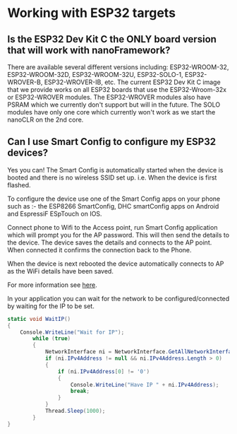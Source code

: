 # Working with ESP32 targets

## Is the ESP32 Dev Kit C the ONLY board version that will work with nanoFramework?

There are available several different versions including: ESP32-WROOM-32, ESP32-WROOM-32D, ESP32-WROOM-32U, ESP32-SOLO-1, ESP32-WROVER-B, ESP32-WROVER-IB, etc.
The current ESP32 Dev Kit C image that we provide works on all ESP32 boards that use the ESP32-Wroom-32x or ESP32-WROVER modules. The ESP32-WROVER modules also have PSRAM which we currently don't support but will in the future.  The SOLO modules have only one core which currently won't work as we start the nanoCLR on the 2nd core.

## Can I use Smart Config to configure my ESP32 devices?

Yes you can! The Smart Config is automatically started when the device is booted and there is no wireless SSID set up. i.e. When the device is first flashed.

To configure the device use one of the Smart Config apps on your phone such as :- the ESP8266 SmartConfig, DHC smartConfig apps on Android and EspressiF ESpTouch on IOS.

Connect phone to Wifi to the Access point, run Smart Config application which will prompt you for the AP password.
This will then send the details to the device. The device saves the details and connects to the AP point. When connected it confirms the connection back to the Phone.

When the device is next rebooted the device automatically connects to AP as the WiFi details have been saved.

For more information see [here](https://www.switchdoc.com/2018/06/tutorial-esp32-bc24-provisioning-for-wifi).

In your application you can wait for the network to be configured/connected by waiting for the IP to be set.

```csharp
static void WaitIP()
{
    Console.WriteLine("Wait for IP");
        while (true)
        {
            NetworkInterface ni = NetworkInterface.GetAllNetworkInterfaces()[0];
            if (ni.IPv4Address != null && ni.IPv4Address.Length > 0)
            {
                if (ni.IPv4Address[0] != '0')
                {
                    Console.WriteLine("Have IP " + ni.IPv4Address);
                    break;
                }
            }
            Thread.Sleep(1000);
        }
}
```

